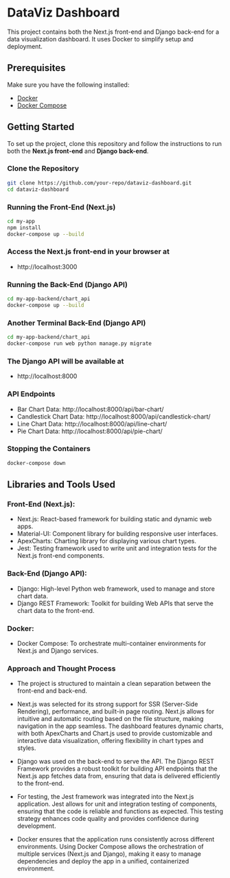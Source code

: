 # DataViz Dashboard

This project contains both the Next.js front-end and Django back-end for a data visualization dashboard. It uses Docker to simplify setup and deployment.

## Prerequisites

Make sure you have the following installed:

- [Docker](https://docs.docker.com/get-docker/)
- [Docker Compose](https://docs.docker.com/compose/install/)

## Getting Started

To set up the project, clone this repository and follow the instructions to run both the **Next.js front-end** and **Django back-end**.

### Clone the Repository

```bash
git clone https://github.com/your-repo/dataviz-dashboard.git
cd dataviz-dashboard
```
### Running the Front-End (Next.js)

```bash
cd my-app
npm install
docker-compose up --build
```
### Access the Next.js front-end in your browser at
- http://localhost:3000

### Running the Back-End (Django API)

```bash
cd my-app-backend/chart_api
docker-compose up --build
```
### Another Terminal Back-End (Django API)
```bash
cd my-app-backend/chart_api
docker-compose run web python manage.py migrate
```
### The Django API will be available at
- http://localhost:8000

### API Endpoints
- Bar Chart Data: http://localhost:8000/api/bar-chart/
- Candlestick Chart Data: http://localhost:8000/api/candlestick-chart/
- Line Chart Data: http://localhost:8000/api/line-chart/
- Pie Chart Data: http://localhost:8000/api/pie-chart/

### Stopping the Containers
```bash
docker-compose down

```

## Libraries and Tools Used
### Front-End (Next.js):
- Next.js: React-based framework for building static and dynamic web apps.
- Material-UI: Component library for building responsive user interfaces.
- ApexCharts: Charting library for displaying various chart types.
- Jest: Testing framework used to write unit and integration tests for the Next.js front-end components.
### Back-End (Django API):
- Django: High-level Python web framework, used to manage and store chart data.
- Django REST Framework: Toolkit for building Web APIs that serve the chart data to the front-end.
### Docker:
- Docker Compose: To orchestrate multi-container environments for Next.js and Django services.

### Approach and Thought Process
- The project is structured to maintain a clean separation between the front-end and back-end.

- Next.js was selected for its strong support for SSR (Server-Side Rendering), performance, and built-in page routing. Next.js allows for intuitive and automatic routing based on the file structure, making navigation in the app seamless. The dashboard features dynamic charts, with both ApexCharts and Chart.js used to provide customizable and interactive data visualization, offering flexibility in chart types and styles.

- Django was used on the back-end to serve the API. The Django REST Framework provides a robust toolkit for building API endpoints that the Next.js app fetches data from, ensuring that data is delivered efficiently to the front-end.

- For testing, the Jest framework was integrated into the Next.js application. Jest allows for unit and integration testing of components, ensuring that the code is reliable and functions as expected. This testing strategy enhances code quality and provides confidence during development.

- Docker ensures that the application runs consistently across different environments. Using Docker Compose allows the orchestration of multiple services (Next.js and Django), making it easy to manage dependencies and deploy the app in a unified, containerized environment.